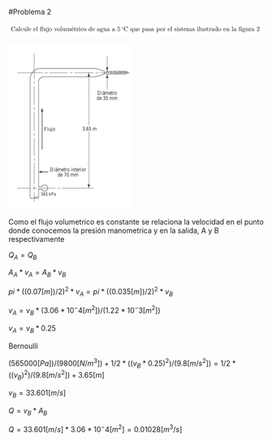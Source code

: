 #Problema 2

![](p2.png)

![](figura.png)

Como el flujo volumetrico es constante se relaciona la velocidad en el punto donde conocemos la presión manometrica y en la salida, A y B respectivamente

$Q_A = Q_B$

$A_A * v_A = A_B * v_B$

$pi * ((0.07[m])/2)^2 * v_A = pi * ((0.035[m])/2)^2 * v_B$

$v_A = v_B * (3.06 * 10^-4[m^2])/(1.22 * 10^-3[m^2])$

$v_A = v_B * 0.25$

Bernoulli

$(565000[Pa])/(9800[N/m^3]) + 1/2 * ((v_B * 0.25)^2)/(9.8[m/s^2]) = 1/2 * ((v_B)^2)/(9.8[m/s^2]) + 3.65[m]$

$v_B = 33.601[m/s]$

$Q = v_B * A_B$

$Q = 33.601[m/s] * 3.06 * 10^-4[m^2] = 0.01028[m^3/s]$